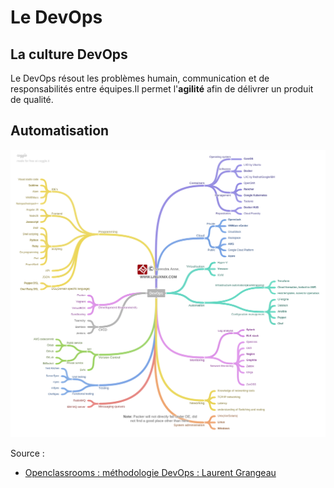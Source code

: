 # Le DevOps

## La culture DevOps

Le DevOps résout les problèmes humain, communication et de responsabilités entre équipes.Il permet l'**agilité** afin de délivrer un produit de qualité.

## Automatisation




![devops](images/DevOpsAll.png)

Source :
- [Openclassrooms : méthodologie DevOps : Laurent Grangeau](https://openclassrooms.com/fr/courses/6093671-decouvrez-la-methodologie-devops)